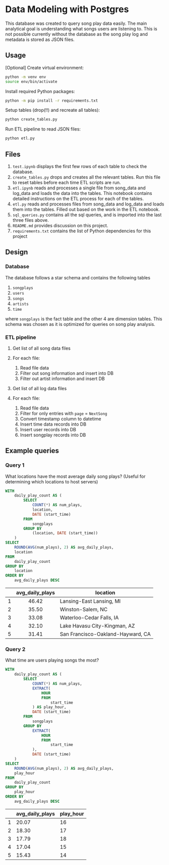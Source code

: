 # Data Modeling with Postgres

This database was created to query song play data easily. The main analytical goal is understanding what songs users are listening to. This is not possible currently without the database as the song play log and metadata is stored as JSON files.

## Usage

[Optional] Create virtual environment:

```bash
python -m venv env
source env/bin/activate
```

Install required Python packages:

```bash
python -m pip install -r requirements.txt
```

Setup tables (drop(!!) and recreate all tables):

```bash
python create_tables.py
```

Run ETL pipeline to read JSON files:

```bash
python etl.py
```

## Files

1. `test.ipynb` displays the first few rows of each table to check the database.
2. `create_tables.py` drops and creates all the relevant tables. Run this file to reset tables before each time ETL scripts are run.
3. `etl.ipynb` reads and processes a single file from song_data and log_data and loads the data into the tables. This notebook contains detailed instructions on the ETL process for each of the tables.
4. `etl.py` reads and processes files from song_data and log_data and loads them into the tables. Filled out based on the work in the ETL notebook.
5. `sql_queries.py` contains all the sql queries, and is imported into the last three files above.
6. `README.md` provides discussion on this project.
7. `requirements.txt` contains the list of Python dependencies for this project

## Design

### Database

The database follows a star schema and contains the following tables

1. `songplays`
2. `users`
3. `songs`
4. `artists`
5. `time`

where `songplays` is the fact table and the other 4 are dimension tables. This schema was chosen as it is optimized for queries on song play analysis.

### ETL pipeline

1. Get list of all song data files
2. For each file:
   1. Read file data
   2. Filter out song information and insert into DB
   3. Filter out artist information and insert DB

1. Get list of all log data files
2. For each file:
   1. Read file data
   2. Filter for only entries with `page` = `NextSong`
   3. Convert timestamp column to datetime
   4. Insert time data records into DB
   5. Insert user records into DB
   6. Insert songplay records into DB

## Example queries

### Query 1

What locations have the most average daily song plays? (Useful for determining which locations to host servers)

```sql
WITH
    daily_play_count AS (
        SELECT
            COUNT(*) AS num_plays,
            location,
            DATE (start_time)
        FROM
            songplays
        GROUP BY
            (location, DATE (start_time))
    )
SELECT
    ROUND(AVG(num_plays), 2) AS avg_daily_plays,
    location
FROM
    daily_play_count
GROUP BY
    location
ORDER BY
    avg_daily_plays DESC
```

|   | avg_daily_plays | location                          |
|:-:|:---------------:|-----------------------------------|
| 1 | 46.42           | Lansing-East Lansing, MI          |
| 2 | 35.50           | Winston-Salem, NC                 |
| 3 | 33.08           | Waterloo-Cedar Falls, IA          |
| 4 | 32.10           | Lake Havasu City-Kingman, AZ      |
| 5 | 31.41           | San Francisco-Oakland-Hayward, CA |

### Query 2

What time are users playing songs the most?

```sql
WITH
    daily_play_count AS (
        SELECT
            COUNT(*) AS num_plays,
            EXTRACT(
                HOUR
                FROM
                    start_time
            ) AS play_hour,
            DATE (start_time)
        FROM
            songplays
        GROUP BY
            EXTRACT(
                HOUR
                FROM
                    start_time
            ),
            DATE (start_time)
    )
SELECT
    ROUND(AVG(num_plays), 2) AS avg_daily_plays,
    play_hour
FROM
    daily_play_count
GROUP BY
    play_hour
ORDER BY
    avg_daily_plays DESC
```

|   | avg_daily_plays | play_hour |
|---|-----------------|-----------|
| 1 | 20.07           | 16        |
| 2 | 18.30           | 17        |
| 3 | 17.79           | 18        |
| 4 | 17.04           | 15        |
| 5 | 15.43           | 14        |